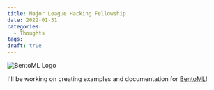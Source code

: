 ```yaml
---
title: Major League Hacking Fellowship
date: 2022-01-31
categories:
  - Thoughts
tags:
draft: true
---
```


![BentoML Logo](/images/bentoml.webp)

I'll be working on creating examples and documentation for [BentoML](https://github.com/bentoml/BentoML)!
